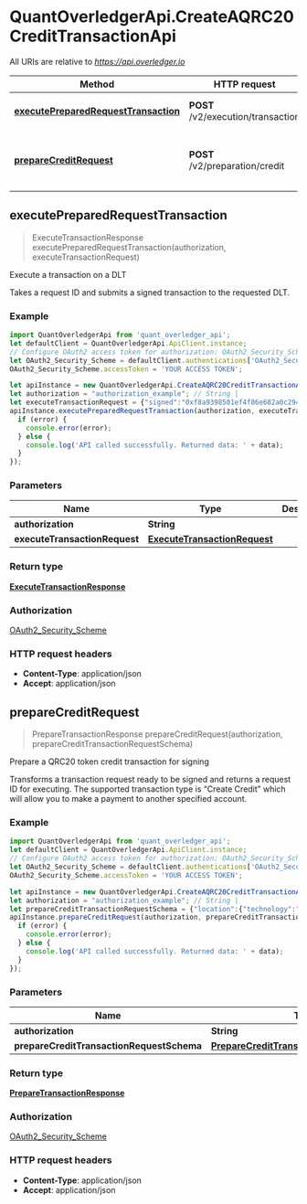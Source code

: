 # QuantOverledgerApi.CreateAQRC20CreditTransactionApi

All URIs are relative to *https://api.overledger.io*

Method | HTTP request | Description
------------- | ------------- | -------------
[**executePreparedRequestTransaction**](CreateAQRC20CreditTransactionApi.md#executePreparedRequestTransaction) | **POST** /v2/execution/transaction | Execute a transaction on a DLT
[**prepareCreditRequest**](CreateAQRC20CreditTransactionApi.md#prepareCreditRequest) | **POST** /v2/preparation/credit | Prepare a QRC20 token credit transaction for signing



## executePreparedRequestTransaction

> ExecuteTransactionResponse executePreparedRequestTransaction(authorization, executeTransactionRequest)

Execute a transaction on a DLT

Takes a request ID and submits a signed transaction to the requested DLT.

### Example

```javascript
import QuantOverledgerApi from 'quant_overledger_api';
let defaultClient = QuantOverledgerApi.ApiClient.instance;
// Configure OAuth2 access token for authorization: OAuth2_Security_Scheme
let OAuth2_Security_Scheme = defaultClient.authentications['OAuth2_Security_Scheme'];
OAuth2_Security_Scheme.accessToken = 'YOUR ACCESS TOKEN';

let apiInstance = new QuantOverledgerApi.CreateAQRC20CreditTransactionApi();
let authorization = "authorization_example"; // String | 
let executeTransactionRequest = {"signed":"0xf8a9398501ef4f86e682a0c294f9cd6c86992fce1481dbc4bdb7e1b101c1e8cee280b844a9059cbb000000000000000000000000d8b31b65878a6b1a6caf9f4819c1a42d68a7a11600000000000000000000000000000000000000000000000000038d7ea4c6800029a088680bffd2eb74053e968ac8bcd1f76beaa61b353d8616a8cc559e57685080bea07a77b7591f09290fbb9cda5263471e8a9ca46f4c7b30d6a4885e583771d809f5","requestId":"79763168-a4f9-42bf-9f10-2e08491136a7"}; // ExecuteTransactionRequest | 
apiInstance.executePreparedRequestTransaction(authorization, executeTransactionRequest, (error, data, response) => {
  if (error) {
    console.error(error);
  } else {
    console.log('API called successfully. Returned data: ' + data);
  }
});
```

### Parameters


Name | Type | Description  | Notes
------------- | ------------- | ------------- | -------------
 **authorization** | **String**|  | 
 **executeTransactionRequest** | [**ExecuteTransactionRequest**](ExecuteTransactionRequest.md)|  | 

### Return type

[**ExecuteTransactionResponse**](ExecuteTransactionResponse.md)

### Authorization

[OAuth2_Security_Scheme](../README.md#OAuth2_Security_Scheme)

### HTTP request headers

- **Content-Type**: application/json
- **Accept**: application/json


## prepareCreditRequest

> PrepareTransactionResponse prepareCreditRequest(authorization, prepareCreditTransactionRequestSchema)

Prepare a QRC20 token credit transaction for signing

Transforms a transaction request ready to be signed and returns a request ID for executing. The supported transaction type is “Create Credit” which will allow you to make a payment to another specified account.

### Example

```javascript
import QuantOverledgerApi from 'quant_overledger_api';
let defaultClient = QuantOverledgerApi.ApiClient.instance;
// Configure OAuth2 access token for authorization: OAuth2_Security_Scheme
let OAuth2_Security_Scheme = defaultClient.authentications['OAuth2_Security_Scheme'];
OAuth2_Security_Scheme.accessToken = 'YOUR ACCESS TOKEN';

let apiInstance = new QuantOverledgerApi.CreateAQRC20CreditTransactionApi();
let authorization = "authorization_example"; // String | 
let prepareCreditTransactionRequestSchema = {"location":{"technology":"Ethereum","network":"Ropsten Testnet"},"type":"Create Credit","urgency":"normal","requestDetails":{"payee":[{"payment":{"amount":"0.0000001","unit":"TEST"},"payeeId":"0x8917cf2A57DF39D311a96c53FCCA76dAFB25392B"}],"message":"OVL Transaction Message","payer":[{"payerId":"0x08f0C8451eC8283638F35D863DfFD8c1e1b3E39d"}],"overledgerSigningType":"overledger-javascript-library"}}; // PrepareCreditTransactionRequestSchema | 
apiInstance.prepareCreditRequest(authorization, prepareCreditTransactionRequestSchema, (error, data, response) => {
  if (error) {
    console.error(error);
  } else {
    console.log('API called successfully. Returned data: ' + data);
  }
});
```

### Parameters


Name | Type | Description  | Notes
------------- | ------------- | ------------- | -------------
 **authorization** | **String**|  | 
 **prepareCreditTransactionRequestSchema** | [**PrepareCreditTransactionRequestSchema**](PrepareCreditTransactionRequestSchema.md)|  | 

### Return type

[**PrepareTransactionResponse**](PrepareTransactionResponse.md)

### Authorization

[OAuth2_Security_Scheme](../README.md#OAuth2_Security_Scheme)

### HTTP request headers

- **Content-Type**: application/json
- **Accept**: application/json

